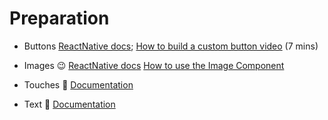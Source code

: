 # Preparation

- Buttons
  [ReactNative docs](https://reactnative.dev/docs/button);
  [How to build a custom button video](https://www.youtube.com/watch?v=LEa48P-KtCw&t=41s) (7 mins)

- Images 😉
  [ReactNative docs](https://reactnative.dev/docs/image)
  [How to use the Image Component](https://www.youtube.com/watch?v=v-3sNvMNosY)

- Touches 🐙
  [Documentation](https://reactnative.dev/docs/handling-touches)

- Text 🎇
  [Documentation](https://reactnative.dev/docs/text)
  